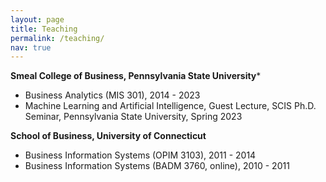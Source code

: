 ```yaml
---
layout: page
title: Teaching
permalink: /teaching/
nav: true
---
```



**Smeal College of Business, Pennsylvania State University***
- Business Analytics (MIS 301), 2014 - 2023
- Machine Learning and Artificial Intelligence, Guest Lecture, SCIS Ph.D. Seminar, Pennsylvania State University, Spring 2023

**School of Business, University of Connecticut**
- Business Information Systems (OPIM 3103), 2011 - 2014
- Business Information Systems (BADM 3760, online), 2010 - 2011

